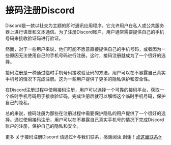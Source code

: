 # 接码注册Discord

Discord是一款以社交为主题的即时通讯应用程序，它允许用户在私人或公共服务器上进行语音和文本通信。为了注册Discord账户，用户通常需要提供自己的手机号码来接收验证码进行验证。

然而，对于一些用户来说，他们可能不愿意直接提供自己的手机号码，或者因为一些原因无法使用自己的手机号码进行注册。这时，接码注册就成为了一个很好的选择。

接码注册是一种通过临时手机号码接收验证码的方法，用户可以在不暴露自己真实手机号的情况下完成注册。这为一些用户提供了更多的隐私保护和安全性。

在Discord注册过程中使用接码注册，用户可以选择一个可靠的接码平台，获取一个临时手机号码用于接收验证码，完成注册后就可以解绑这个临时手机号码，保护自己的隐私。

总的来说，接码注册为那些在注册过程中需要保护隐私的用户提供了一个很好的选择。通过使用接码注册，用户可以在不暴露自己真实手机号的情况下完成Discord账户的注册，保护自己的隐私和安全。

更多 关于接码注册Discord 请通过✈与我们联系，感谢阅读,谢谢！[点这里联系✈](https://ads.k02.cc)